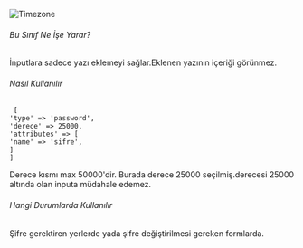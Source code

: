
![Timezone](https://s3.eu-central-1.amazonaws.com/static.testbank.az/uploads/files/15-1618915248-ok-image.png)

###### Bu Sınıf Ne İşe Yarar?

İnputlara sadece yazı eklemeyi sağlar.Eklenen yazının içeriği görünmez.


###### Nasıl Kullanılır

```
 [
'type' => 'password',
'derece' => 25000,
'attributes' => [
'name' => 'sifre',
]
]
```

Derece kısmı max 50000'dir.
Burada  derece 25000 seçilmiş.derecesi 25000 altında olan inputa müdahale edemez.

###### Hangi Durumlarda Kullanılır

Şifre gerektiren yerlerde yada şifre değiştirilmesi gereken formlarda.






